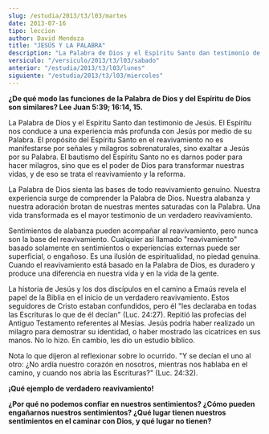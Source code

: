 ```yaml
---
slug: /estudia/2013/t3/l03/martes
date: 2013-07-16
tipo: leccion
author: David Mendoza
title: "JESÚS Y LA PALABRA"
description: "La Palabra de Dios y el Espíritu Santo dan testimonio de Jesús. El Espíritu nos  conduce a una experiencia más profunda con Jesús por medio de su Palabra. El  propósito del Espíritu Santo en el reavivamiento no es manifestarse por señales  y milagros sobrenaturales, sino exalt..."
versiculo: "/versiculo/2013/t3/l03/sabado"
anterior: "/estudia/2013/t3/l03/lunes"
siguiente: "/estudia/2013/t3/l03/miercoles"
---
```


**¿De qué modo las funciones de la Palabra de Dios y del Espíritu de Dios son similares? Lee Juan 5:39; 16:14, 15.**

La Palabra de Dios y el Espíritu Santo dan testimonio de Jesús. El Espíritu nos conduce a una experiencia más profunda con Jesús por medio de su Palabra. El propósito del Espíritu Santo en el reavivamiento no es manifestarse por señales y milagros sobrenaturales, sino exaltar a Jesús por su Palabra. El bautismo del Espí­ritu Santo no es darnos poder para hacer milagros, sino que es el poder de Dios para transformar nuestras vidas, y de eso se trata el reavivamiento y la reforma.

La Palabra de Dios sienta las bases de todo reavivamiento genuino. Nuestra experiencia surge de comprender la Palabra de Dios. Nuestra alabanza y nuestra adoración brotan de nuestras mentes saturadas con la Palabra. Una vida trans­formada es el mayor testimonio de un verdadero reavivamiento.

Sentimientos de alabanza pueden acompañar al reavivamiento, pero nunca son la base del reavivamiento. Cualquier así llamado "reavivamiento" basado sola­mente en sentimientos o experiencias externas puede ser superficial, o engañoso. Es una ilusión de espiritualidad, no piedad genuina. Cuando el reavivamiento está basado en la Palabra de Dios, es duradero y produce una diferencia en nuestra vida y en la vida de la gente.

La historia de Jesús y los dos discípulos en el camino a Emaús revela el papel de la Biblia en el inicio de un verdadero reavivamiento. Estos seguidores de Cristo estaban confundidos, pero él "les declaraba en todas las Escrituras lo que de él decían" (Luc. 24:27). Repitió las profecías del Antiguo Testamento referentes al Mesías. Jesús podría haber realizado un milagro para demostrar su identidad, o haber mostrado las cicatrices en sus manos. No lo hizo. En cambio, les dio un estudio bíblico.

Nota lo que dijeron al reflexionar sobre lo ocurrido. "Y se decían el uno al otro: ¿No ardía nuestro corazón en nosotros, mientras nos hablaba en el camino, y cuando nos abría las Escrituras?" (Luc. 24:32).

**¡Qué ejemplo de verdadero reavivamiento!**

**¿Por qué no podemos confiar en nuestros sentimientos? ¿Cómo pueden engañar­nos nuestros sentimientos? ¿Qué lugar tienen nuestros sentimientos en el caminar con Dios, y qué lugar no tienen?**
